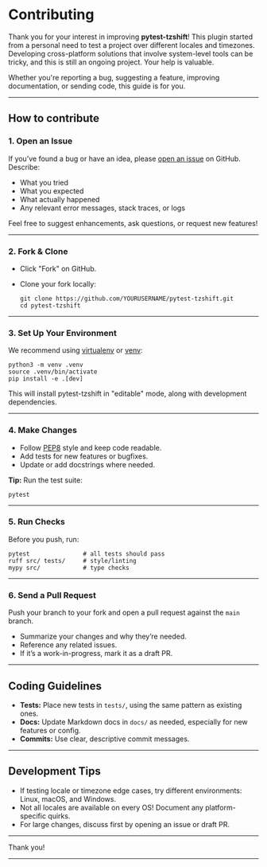 # Contributing

Thank you for your interest in improving **pytest-tzshift**!
This plugin started from a personal need to test a project over different locales and timezones. Developing cross-platform solutions that involve system-level tools can be tricky, and this is still an ongoing project. Your help is valuable.

Whether you're reporting a bug, suggesting a feature, improving documentation, or sending code, this guide is for you.

---

## How to contribute

### 1. Open an Issue

If you’ve found a bug or have an idea, please [open an issue](https://github.com/spedr/pytest-tzshift/issues) on GitHub.
Describe:

* What you tried
* What you expected
* What actually happened
* Any relevant error messages, stack traces, or logs

Feel free to suggest enhancements, ask questions, or request new features!

---

### 2. Fork & Clone

* Click "Fork" on GitHub.
* Clone your fork locally:

  ```shell
  git clone https://github.com/YOURUSERNAME/pytest-tzshift.git
  cd pytest-tzshift
  ```

---

### 3. Set Up Your Environment

We recommend using [virtualenv](https://virtualenv.pypa.io/) or [venv](https://docs.python.org/3/library/venv.html):

```shell
python3 -m venv .venv
source .venv/bin/activate
pip install -e .[dev]
```

This will install pytest-tzshift in "editable" mode, along with development dependencies.

---

### 4. Make Changes

* Follow [PEP8](https://peps.python.org/pep-0008/) style and keep code readable.
* Add tests for new features or bugfixes.
* Update or add docstrings where needed.

**Tip:** Run the test suite:

```shell
pytest
```

---

### 5. Run Checks

Before you push, run:

```shell
pytest               # all tests should pass
ruff src/ tests/     # style/linting
mypy src/            # type checks
```

---

### 6. Send a Pull Request

Push your branch to your fork and open a pull request against the `main` branch.

* Summarize your changes and why they’re needed.
* Reference any related issues.
* If it’s a work-in-progress, mark it as a draft PR.

---

## Coding Guidelines

* **Tests:** Place new tests in `tests/`, using the same pattern as existing ones.
* **Docs:** Update Markdown docs in `docs/` as needed, especially for new features or config.
* **Commits:** Use clear, descriptive commit messages.

---

## Development Tips

* If testing locale or timezone edge cases, try different environments: Linux, macOS, and Windows.
* Not all locales are available on every OS! Document any platform-specific quirks.
* For large changes, discuss first by opening an issue or draft PR.

---

Thank you!

---
